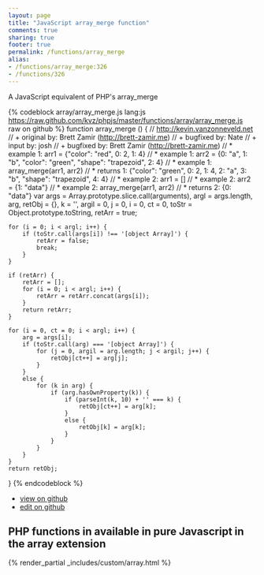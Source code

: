 ```yaml
---
layout: page
title: "JavaScript array_merge function"
comments: true
sharing: true
footer: true
permalink: /functions/array_merge
alias:
- /functions/array_merge:326
- /functions/326
---
```

<!-- Generated by Rakefile:build -->
A JavaScript equivalent of PHP's array_merge

{% codeblock array/array_merge.js lang:js https://raw.github.com/kvz/phpjs/master/functions/array/array_merge.js raw on github %}
function array_merge () {
    // http://kevin.vanzonneveld.net
    // +   original by: Brett Zamir (http://brett-zamir.me)
    // +   bugfixed by: Nate
    // +   input by: josh
    // +   bugfixed by: Brett Zamir (http://brett-zamir.me)
    // *     example 1: arr1 = {"color": "red", 0: 2, 1: 4}
    // *     example 1: arr2 = {0: "a", 1: "b", "color": "green", "shape": "trapezoid", 2: 4}
    // *     example 1: array_merge(arr1, arr2)
    // *     returns 1: {"color": "green", 0: 2, 1: 4, 2: "a", 3: "b", "shape": "trapezoid", 4: 4}
    // *     example 2: arr1 = []
    // *     example 2: arr2 = {1: "data"}
    // *     example 2: array_merge(arr1, arr2)
    // *     returns 2: {0: "data"}
    var args = Array.prototype.slice.call(arguments),
        argl = args.length,
        arg,
        retObj = {},
        k = '', 
        argil = 0,
        j = 0,
        i = 0,
        ct = 0,
        toStr = Object.prototype.toString,
        retArr = true;

    for (i = 0; i < argl; i++) {
        if (toStr.call(args[i]) !== '[object Array]') {
            retArr = false;
            break;
        }
    }

    if (retArr) {
        retArr = [];
        for (i = 0; i < argl; i++) {
            retArr = retArr.concat(args[i]);
        }
        return retArr;
    }

    for (i = 0, ct = 0; i < argl; i++) {
        arg = args[i];
        if (toStr.call(arg) === '[object Array]') {
            for (j = 0, argil = arg.length; j < argil; j++) {
                retObj[ct++] = arg[j];
            }
        }
        else {
            for (k in arg) {
                if (arg.hasOwnProperty(k)) {
                    if (parseInt(k, 10) + '' === k) {
                        retObj[ct++] = arg[k];
                    }
                    else {
                        retObj[k] = arg[k];
                    }
                }
            }
        }
    }
    return retObj;
}
{% endcodeblock %}

 - [view on github](https://github.com/kvz/phpjs/blob/master/functions/array/array_merge.js)
 - [edit on github](https://github.com/kvz/phpjs/edit/master/functions/array/array_merge.js)

## PHP functions in available in pure Javascript in the array extension
{% render_partial _includes/custom/array.html %}
